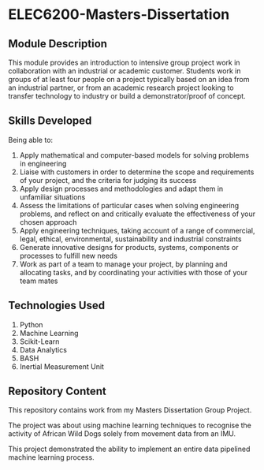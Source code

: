 # ELEC6200-Masters-Dissertation

## Module Description
This module provides an introduction to intensive group project work in collaboration with an industrial or academic customer. Students work in groups of at least four people on a project typically based on an idea from an industrial partner, or from an academic research project looking to transfer technology to industry or build a demonstrator/proof of concept.

## Skills Developed

Being able to:

1. Apply mathematical and computer-based models for solving problems in engineering
2. Liaise with customers in order to determine the scope and requirements of your project, and the criteria for judging its success
3. Apply design processes and methodologies and adapt them in unfamiliar situations
4. Assess the limitations of particular cases when solving engineering problems, and reflect on and critically evaluate the effectiveness of your chosen approach
5. Apply engineering techniques, taking account of a range of commercial, legal, ethical, environmental, sustainability and industrial constraints
6. Generate innovative designs for products, systems, components or processes to fulfill new needs
7. Work as part of a team to manage your project, by planning and allocating tasks, and by coordinating your activities with those of your team mates


## Technologies Used

1. Python
2. Machine Learning
3. Scikit-Learn
4. Data Analytics
5. BASH
6. Inertial Measurement Unit

## Repository Content

This repository contains work from my Masters Dissertation Group Project.

The project was about using machine learning techniques to recognise the activity of African Wild Dogs solely from movement data from an IMU.

This project demonstrated the ability to implement an entire data pipelined machine learning process.
